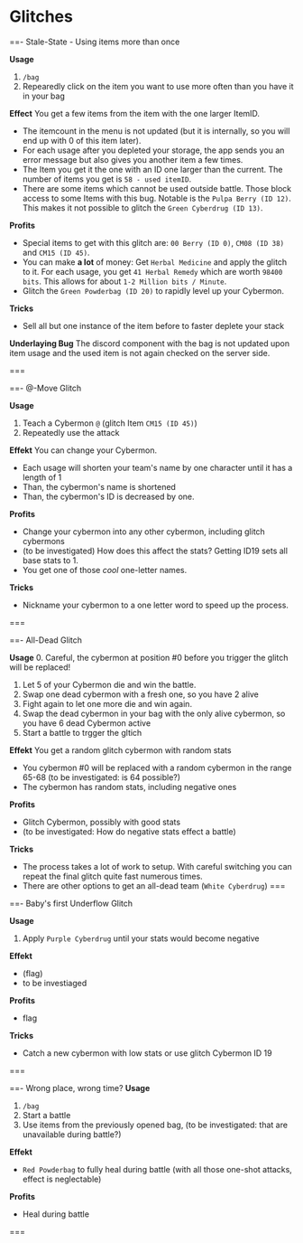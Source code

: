 # Glitches

==- Stale-State - Using items more than once

**Usage**

1. `/bag`
2. Repearedly click on the item you want to use more often than you have it in your bag

**Effect** You get a few items from the item with the one larger ItemID.
- The itemcount in the menu is not updated (but it is internally, so you will end up with 0 of this item later).
- For each usage after you depleted your storage, the app sends you an error message but also gives you another item a few times.
- The Item you get it the one with an ID one larger than the current. The number of items you get is `58 - used itemID`.
- There are some items which cannot be used outside battle. Those block access to some Items with this bug. Notable is the `Pulpa Berry (ID 12)`. This makes it not possible to glitch the `Green Cyberdrug (ID 13)`.

**Profits**
- Special items to get with this glitch are: `00 Berry (ID 0)`, `CM08 (ID 38)` and `CM15 (ID 45)`.
- You can make **a lot** of money: Get `Herbal Medicine` and apply the glitch to it. For each usage, you get `41 Herbal Remedy` which are worth `98400 bits`. This allows for about `1-2 Million bits / Minute`.
- Glitch the `Green Powderbag (ID 20)` to rapidly level up your Cybermon.

**Tricks** 
- Sell all but one instance of the item before to faster deplete your stack

**Underlaying Bug**
The discord component with the bag is not updated upon item usage and the used item is not again checked on the server side.

===

==- @-Move Glitch

**Usage**

1. Teach a Cybermon `@` (glitch Item `CM15 (ID 45)`)
2. Repeatedly use the attack

**Effekt** You can change your Cybermon.
- Each usage will shorten your team's name by one character until it has a length of 1
- Than, the cybermon's name is shortened
- Than, the cybermon's ID is decreased by one.

**Profits**
- Change your cybermon into any other cybermon, including glitch cybermons
- (to be investigated) How does this affect the stats? Getting ID19 sets all base stats to 1.
- You get one of those *cool* one-letter names.

**Tricks**
- Nickname your cybermon to a one letter word to speed up the process.

===

==- All-Dead Glitch

**Usage**
0. Careful, the cybermon at position #0 before you trigger the glitch will be replaced!
1. Let 5 of your Cybermon die and win the battle.
2. Swap one dead cybermon with a fresh one, so you have 2 alive
3. Fight again to let one more die and win again.
4. Swap the dead cybermon in your bag with the only alive cybermon, so you have 6 dead Cybermon active
5. Start a battle to trgger the gltich

**Effekt** You get a random glitch cybermon with random stats
- You cybermon #0 will be replaced with a random cybermon in the range 65-68 (to be investigated: is 64 possible?)
- The cybermon has random stats, including negative ones

**Profits**
- Glitch Cybermon, possibly with good stats
- (to be investigated: How do negative stats effect a battle)

**Tricks**
- The process takes a lot of work to setup. With careful switching you can repeat the final glitch quite fast numerous times.
- There are other options to get an all-dead team (`White Cyberdrug`)
===

==- Baby's first Underflow Glitch

**Usage**
1. Apply `Purple Cyberdrug` until your stats would become negative

**Effekt**
- (flag)
- to be investiaged

**Profits**
- flag

**Tricks**
- Catch a new cybermon with low stats or use glitch Cybermon ID 19

===

==- Wrong place, wrong time?
**Usage**
1. `/bag`
2. Start a battle
3. Use items from the previously opened bag, (to be investigated: that are unavailable during battle?)

**Effekt**
- `Red Powderbag` to fully heal during battle (with all those one-shot attacks, effect is neglectable)

**Profits**
- Heal during battle


===
